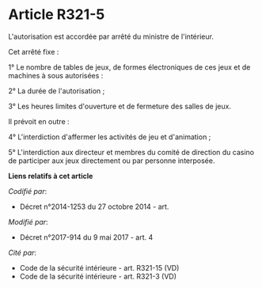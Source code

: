 # Article R321-5

L'autorisation est accordée par arrêté du ministre de l'intérieur.

Cet arrêté fixe :

1° Le nombre de tables de jeux, de formes électroniques de ces jeux et de machines à sous autorisées :

2° La durée de l'autorisation ;

3° Les heures limites d'ouverture et de fermeture des salles de jeux.

Il prévoit en outre :

4° L'interdiction d'affermer les activités de jeu et d'animation ;

5° L'interdiction aux directeur et membres du comité de direction du casino de participer aux jeux directement ou par
personne interposée.

**Liens relatifs à cet article**

_Codifié par_:

  - Décret n°2014-1253 du 27 octobre 2014 - art.

_Modifié par_:

  - Décret n°2017-914 du 9 mai 2017 - art. 4

_Cité par_:

  - Code de la sécurité intérieure - art. R321-15 (VD)
  - Code de la sécurité intérieure - art. R321-3 (VD)
